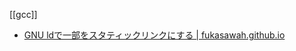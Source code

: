[[gcc]]

- [GNU ldで一部をスタティックリンクにする | fukasawah.github.io](https://fukasawah.github.io/posts/2019/01/07/a-part-static-link-in-gnu-ld/)

